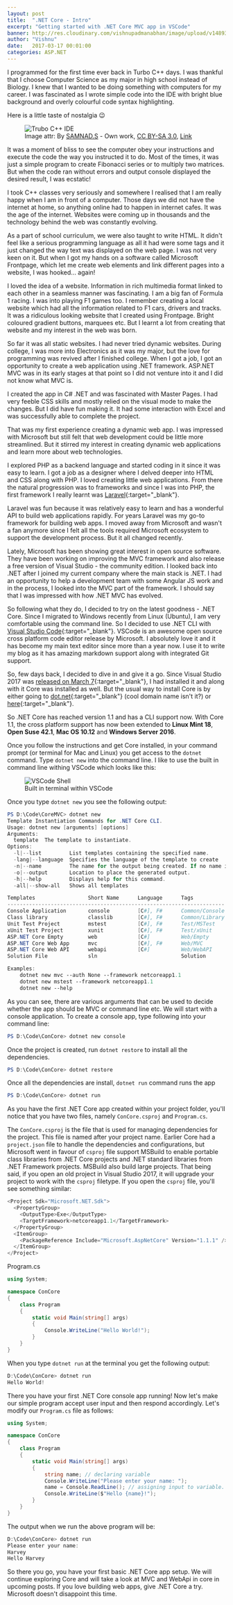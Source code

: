 ```yaml
---
layout: post
title:  ".NET Core - Intro"
excerpt: "Getting started with .NET Core MVC app in VSCode"
banner: http://res.cloudinary.com/vishnupadmanabhan/image/upload/v1489346559/NET.png
author: "Vishnu"
date:   2017-03-17 00:01:00
categories: ASP.NET
---
```

I programmed for the first time ever back in Turbo C++ days. I was thankful that I choose Computer Science as my major in high school instead of Biology. I knew that I wanted to be doing something with computers for my career. I was fascinated as I wrote simple code into the IDE with bright blue background and overly colourful code syntax highlighting.

Here is a little taste of nostalgia :wink:

<figure>
  <img src="http://res.cloudinary.com/vishnupadmanabhan/image/upload/v1489523714/tcpp.jpg" alt="Trubo C++ IDE">
  <figcaption>Image attr: By <a href="//commons.wikimedia.org/w/index.php?title=User:SAMNAD.S&amp;action=edit&amp;redlink=1" class="new" title="User:SAMNAD.S (page does not exist)">SAMNAD.S</a> - <span class="int-own-work" lang="en">Own work</span>, <a href="http://creativecommons.org/licenses/by-sa/3.0" title="Creative Commons Attribution-Share Alike 3.0">CC BY-SA 3.0</a>, <a href="https://commons.wikimedia.org/w/index.php?curid=23104129" target="_blank">Link</a></figcaption>
</figure>

It was a moment of bliss to see the computer obey your instructions and execute the code the way you instructed it to do. Most of the times, it was just a simple program to create Fibonacci series or to multiply two matrices. But when the code ran without errors and output console displayed the desired result, I was ecstatic!

I took C++ classes very seriously and somewhere I realised that I am really happy when I am in front of a computer. Those days we did not have the internet at home, so anything online had to happen in internet cafes. It was the age of the internet. Websites were coming up in thousands and the technology behind the web was constantly evolving.

As a part of school curriculum, we were also taught to write HTML. It didn't feel like a serious programming language as all it had were some tags and it just changed the way text was displayed on the web page. I was not very keen on it. But when I got my hands on a software called Microsoft Frontpage, which let me create web elements and link different pages into a website, I was hooked... again!

I loved the idea of a website. Information in rich multimedia format linked to each other in a seamless manner was fascinating. I am a big fan of Formula 1 racing. I was into playing F1 games too. I remember creating a local website which had all the information related to F1 cars, drivers and tracks. It was a ridiculous looking website that I created using Frontpage. Bright coloured gradient buttons, marquees etc. But I learnt a lot from creating that website and my interest in the web was born.

So far it was all static websites. I had never tried dynamic websites. During college, I was more into Electronics as it was my major, but the love for programming was revived after I finished college. When I got a job, I got an opportunity to create a web application using .NET framework. ASP.NET MVC was in its early stages at that point so I did not venture into it and I did not know what MVC is.

I created the app in C# .NET and was fascinated with Master Pages. I had very feeble CSS skills and mostly relied on the visual mode to make the changes. But I did have fun making it. It had some interaction with Excel and was successfully able to complete the project. 

That was my first experience creating a dynamic web app. I was impressed with Microsoft but still felt that web development could be little more streamlined. But it stirred my interest in creating dynamic web applications and learn more about web technologies. 

I explored PHP as a backend language and started coding in it since it was easy to learn. I got a job as a designer where I delved deeper into HTML and CSS along with PHP. I loved creating little web applications. From there the natural progression was to frameworks and since I was into PHP, the first framework I really learnt was [Laravel](https://laravel.com){:target="_blank"}.

Laravel was fun because it was relatively easy to learn and has a wonderful API to build web applications rapidly. For years Laravel was my go-to framework for building web apps. I moved away from Microsoft and wasn't a fan anymore since I felt all the tools required Microsoft ecosystem to support the development process. But it all changed recently.

Lately, Microsoft has been showing great interest in open source software. They have been working on improving the MVC framework and also release a free version of Visual Studio - the community edition. I looked back into .NET after I joined my current company where the main stack is .NET. I had an opportunity to help a development team with some Angular JS work and in the process, I looked into the MVC part of the framework. I should say that I was impressed with how .NET MVC has evolved.

So following what they do, I decided to try on the latest goodness - .NET Core. Since I migrated to Windows recently from Linux (Ubuntu), I am very comfortable using the command line. So I decided to use .NET CLI with [Visual Studio Code](https://visualstudio.com){:target="_blank"}. VSCode is an awesome open source cross platform code editor release by Microsoft. I absolutely love it and it has become my main text editor since more than a year now. I use it to write my blog as it has amazing markdown support along with integrated Git support.

So, few days back, I decided to dive in and give it a go. Since Visual Studio 2017 was [released on March 7](https://www.youtube.com/watch?v=ra3Pd8KoVOw){:target="\_blank"}, I had installed it and along with it Core was installed as well. But the usual way to install Core is by either going to [dot.net](https://dot.net){:target="\_blank"} (cool domain name isn't it?) or [here](https://www.microsoft.com/net/core){:target="\_blank"}.

So .NET Core has reached version 1.1 and has a CLI support now. With Core 1.1, the cross platform support has now been extended to **Linux Mint 18**, **Open Suse 42.1**, **Mac OS 10.12** and **Windows Server 2016**.

Once you follow the instructions and get Core installed, in your command prompt (or terminal for Mac and Linux) you get access to the `dotnet` command. Type `dotnet new` into the command line. I like to use the built in command line withing VSCode which looks like this:

<figure>
  <img src="http://res.cloudinary.com/vishnupadmanabhan/image/upload/v1489612427/NetCore/VSCodeShell.jpg" alt="VSCode Shell">
  <figcaption>Built in terminal within VSCode</figcaption>
</figure>

Once you type `dotnet new` you see the following output:

```powershell
PS D:\Code\CoreMVC> dotnet new
Template Instantiation Commands for .NET Core CLI.
Usage: dotnet new [arguments] [options]
Arguments:
  template  The template to instantiate.
Options:
  -l|--list         List templates containing the specified name.
  -lang|--language  Specifies the language of the template to create
  -n|--name         The name for the output being created. If no name is specified, the name of the current directory is used.
  -o|--output       Location to place the generated output.
  -h|--help         Displays help for this command.
  -all|--show-all   Shows all templates

Templates                 Short Name      Language      Tags
----------------------------------------------------------------------
Console Application       console         [C#], F#      Common/Console
Class library             classlib        [C#], F#      Common/Library
Unit Test Project         mstest          [C#], F#      Test/MSTest
xUnit Test Project        xunit           [C#], F#      Test/xUnit
ASP.NET Core Empty        web             [C#]          Web/Empty
ASP.NET Core Web App      mvc             [C#], F#      Web/MVC
ASP.NET Core Web API      webapi          [C#]          Web/WebAPI
Solution File             sln                           Solution

Examples:
    dotnet new mvc --auth None --framework netcoreapp1.1
    dotnet new mstest --framework netcoreapp1.1
    dotnet new --help
```
As you can see, there are various arguments that can be used to decide whether the app should be MVC or command line etc. We will start with a console application. To create a console app, type following into your command line:

```powershell
PS D:\Code\ConCore> dotnet new console
```

Once the project is created, run `dotnet restore` to install all the dependencies.

```powershell
PS D:\Code\ConCore> dotnet restore
```

Once all the dependencies are install, `dotnet run` command runs the app

```powershell
PS D:\Code\ConCore> dotnet run
```
As you have the first .NET Core app created within your project folder, you'll notice that you have two files, namely `ConCore.csproj` and `Program.cs`.

The `ConCore.csproj` is the file that is used for managing dependencies for the project. This file is named after your project name. Earlier Core had a  `project.json` file to handle the dependencies and configurations, but Microsoft went in favour of `csproj` file support MSBuild to enable portable class libraries from .NET Core projects and .NET standard libraries from .NET Framework projects. MSBuild also build large projects. That being said, if you open an old project in Visual Studio 2017, it will upgrade your project to work with the `csproj` filetype. If you open the `csproj` file, you'll see something similar:

```csharp
<Project Sdk="Microsoft.NET.Sdk">
  <PropertyGroup>
    <OutputType>Exe</OutputType>
    <TargetFramework>netcoreapp1.1</TargetFramework>
  </PropertyGroup>
  <ItemGroup>
    <PackageReference Include="Microsoft.AspNetCore" Version="1.1.1" />
  </ItemGroup>
</Project>
```

Program.cs

```csharp
using System;

namespace ConCore
{
    class Program
    {
        static void Main(string[] args)
        {
            Console.WriteLine("Hello World!");
        }
    }
}
```

When you type `dotnet run` at the terminal you get the following output:

```powershell
D:\Code\ConCore> dotnet run
Hello World!
```

There you have your first .NET Core console app running! Now let's make our simple program accept user input and then respond accordingly. Let's modify our `Program.cs` file as follows:

```csharp
using System;

namespace ConCore
{
    class Program
    {
        static void Main(string[] args)
        {
            string name; // declaring variable
            Console.WriteLine("Please enter your name: ");
            name = Console.ReadLine(); // assigning input to variable.
            Console.WriteLine($"Hello {name}!");
        }
    }
}
```

The output when we run the above program will be:

```powershell
D:\Code\ConCore> dotnet run
Please enter your name: 
Harvey
Hello Harvey
```

So there you go, you have your first basic .NET Core app setup. We will continue exploring Core and will take a look at MVC and WebApi in core in upcoming posts. If you love building web apps, give .NET Core a try. Microsoft doesn't disappoint this time.